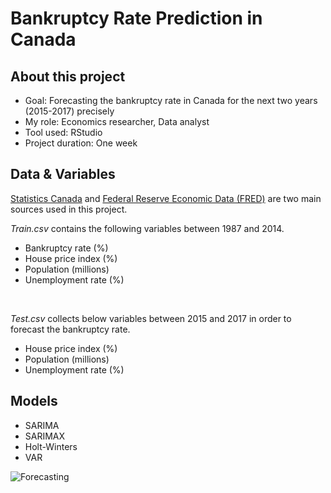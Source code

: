 # Bankruptcy Rate Prediction in Canada

## About this project
* Goal: Forecasting the bankruptcy rate in Canada for the next two years (2015-2017) precisely
* My role: Economics researcher, Data analyst
* Tool used: RStudio
* Project duration: One week

## Data & Variables
[Statistics Canada](https://www.statcan.gc.ca/eng/start) and [Federal Reserve Economic Data (FRED)](https://fred.stlouisfed.org/) are two main sources used in this project.<br>

*Train.csv* contains the following variables between 1987 and 2014.
* Bankruptcy rate (%)
* House price index (%)
* Population (millions)
* Unemployment rate (%)
<br>

*Test.csv* collects below variables between 2015 and 2017 in order to forecast the bankruptcy rate.
* House price index (%)
* Population (millions)
* Unemployment rate (%)

## Models
* SARIMA
* SARIMAX
* Holt-Winters
* VAR

![Forecasting](https://github.com/katetywu/bankruptcy-rate-prediction/blob/master/Figures/Prediction.png)
